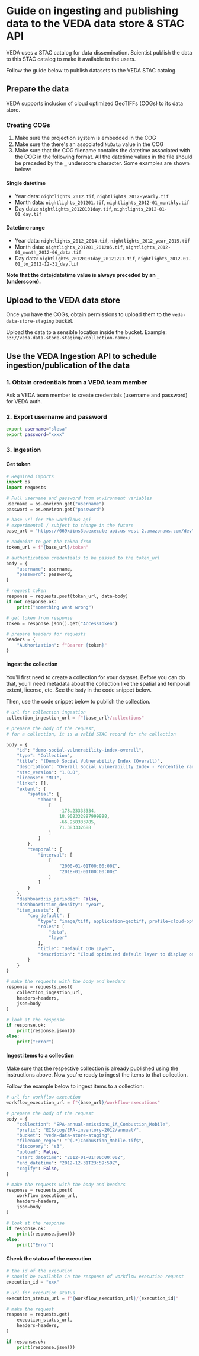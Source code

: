 # Guide on ingesting and publishing data to the VEDA data store & STAC API

VEDA uses a STAC catalog for data dissemination.
Scientist publish the data to this STAC catalog to make it available to the users.

Follow the guide below to publish datasets to the VEDA STAC catalog.

## Prepare the data

VEDA supports inclusion of cloud optimized GeoTIFFs (COGs) to its data store.

### Creating COGs

1. Make sure the projection system is embedded in the COG
2. Make sure the there's an associated `NoData` value in the COG
3. Make sure that the COG filename contains the datetime associated with the COG in the following format. All the datetime values in the file should be preceded by the `_` underscore character. Some examples are shown below:

#### Single datetime

- Year data: `nightlights_2012.tif`, `nightlights_2012-yearly.tif`
- Month data: `nightlights_201201.tif`, `nightlights_2012-01_monthly.tif`
- Day data: `nightlights_20120101day.tif`, `nightlights_2012-01-01_day.tif`

#### Datetime range

- Year data: `nightlights_2012_2014.tif`, `nightlights_2012_year_2015.tif`
- Month data: `nightlights_201201_201205.tif`, `nightlights_2012-01_month_2012-06_data.tif`
- Day data: `nightlights_20120101day_20121221.tif`, `nightlights_2012-01-01_to_2012-12-31_day.tif`

**Note that the date/datetime value is always preceded by an `_` (underscore).**

## Upload to the VEDA data store

Once you have the COGs, obtain permissions to upload them to the `veda-data-store-staging` bucket.

Upload the data to a sensible location inside the bucket.
Example: `s3://veda-data-store-staging/<collection-name>/`

## Use the VEDA Ingestion API to schedule ingestion/publication of the data

### 1. Obtain credentials from a VEDA team member

Ask a VEDA team member to create credentials (username and password) for VEDA auth.

### 2. Export username and password

```bash
export username="slesa"
export password="xxxx"
```

### 3. Ingestion

#### Get token

```python
# Required imports
import os
import requests

# Pull username and password from environment variables
username = os.environ.get("username")
password = os.environ.get("password")

# base url for the workflows api
# experimental / subject to change in the future
base_url = "https://069xiins3b.execute-api.us-west-2.amazonaws.com/dev"

# endpoint to get the token from
token_url = f"{base_url}/token"

# authentication credentials to be passed to the token_url
body = {
    "username": username,
    "password": password,
}

# request token
response = requests.post(token_url, data=body)
if not response.ok:
    print("something went wrong")

# get token from response
token = response.json().get("AccessToken")

# prepare headers for requests
headers = {
    "Authorization": f"Bearer {token}"
}

```

#### Ingest the collection

You'll first need to create a collection for your dataset.
Before you can do that, you'll need metadata about the collection like the spatial and temporal extent, license, etc. See the `body` in the code snippet below.

Then, use the code snippet below to publish the collection.

```python
# url for collection ingestion
collection_ingestion_url = f"{base_url}/collections"

# prepare the body of the request,
# for a collection, it is a valid STAC record for the collection

body = {
    "id": "demo-social-vulnerability-index-overall",
    "type": "Collection",
    "title": "(Demo) Social Vulnerability Index (Overall)",
    "description": "Overall Social Vulnerability Index - Percentile ranking",
    "stac_version": "1.0.0",
    "license": "MIT",
    "links": [],
    "extent": {
        "spatial": {
            "bbox": [
                [
                    -178.23333334,
                    18.908332897999998,
                    -66.958333785,
                    71.383332688
                ]
            ]
        },
        "temporal": {
            "interval": [
                [
                    "2000-01-01T00:00:00Z",
                    "2018-01-01T00:00:00Z"
                ]
            ]
        }
    },
    "dashboard:is_periodic": False,
    "dashboard:time_density": "year",
    "item_assets": {
        "cog_default": {
            "type": "image/tiff; application=geotiff; profile=cloud-optimized",
            "roles": [
                "data",
                "layer"
            ],
            "title": "Default COG Layer",
            "description": "Cloud optimized default layer to display on map"
        }
    }
}

# make the requests with the body and headers
response = requests.post(
    collection_ingestion_url,
    headers=headers,
    json=body
)

# look at the response
if response.ok:
    print(response.json())
else:
    print("Error")
```

#### Ingest items to a collection

Make sure that the respective collection is already published using the instructions above.
Now you're ready to ingest the items to that collection.

Follow the example below to ingest items to a collection:

```python
# url for workflow execution
workflow_execution_url = f"{base_url}/workflow-executions"

# prepare the body of the request
body = {
    "collection": "EPA-annual-emissions_1A_Combustion_Mobile",
    "prefix": "EIS/cog/EPA-inventory-2012/annual/",
    "bucket": "veda-data-store-staging",
    "filename_regex": "^(.*)Combustion_Mobile.tif$",
    "discovery": "s3",
    "upload": False,
    "start_datetime": "2012-01-01T00:00:00Z",
    "end_datetime": "2012-12-31T23:59:59Z",
    "cogify": False,
}

# make the requests with the body and headers
response = requests.post(
    workflow_execution_url,
    headers=headers,
    json=body
)

# look at the response
if response.ok:
    print(response.json())
else:
    print("Error")
```

#### Check the status of the execution

```python
# the id of the execution
# should be available in the response of workflow execution request
execution_id = "xxx"

# url for execution status
execution_status_url = f"{workflow_execution_url}/{execution_id}"

# make the request
response = requests.get(
    execution_status_url,
    headers=headers,
)

if response.ok:
    print(response.json())
```

